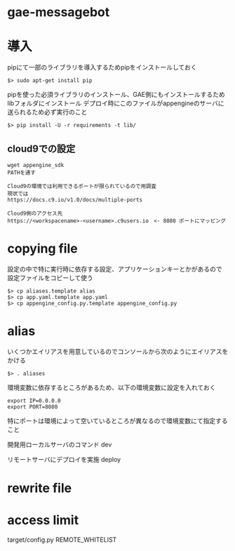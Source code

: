gae-messagebot
==============

# 導入
pipにて一部のライブラリを導入するためpipをインストールしておく

    $> sudo apt-get install pip

pipを使った必須ライブラリのインストール、GAE側にもインストールするため libフォルダにインストール
デプロイ時にこのファイルがappengineのサーバに送られるため必ず実行のこと

    $> pip install -U -r requirements -t lib/ 

## cloud9での設定
    wget appengine_sdk
    PATHを通す
    
    Cloud9の環境では利用できるポートが限られているので用調査
    現状では
    https://docs.c9.io/v1.0/docs/multiple-ports
    
    Cloud9側のアクセス先
    https://<workspacename>-<username>.c9users.io　<- 8080 ポートにマッピング
    
# copying file
設定の中で特に実行時に依存する設定、アプリケーションキーとかがあるので
設定ファイルをコピーして使う

    $> cp aliases.template alias
    $> cp app.yaml.template app.yaml
    $> cp appengine_config.py.template appengine_config.py


# alias
いくつかエイリアスを用意しているのでコンソールから次のようにエイリアスをかける

    $> . aliases

環境変数に依存するところがあるため、以下の環境変数に設定を入れておく

    export IP=0.0.0.0
    export PORT=8080


特にポートは環境によって空いているところが異なるので環境変数にて指定すること


開発用ローカルサーバのコマンド
dev 

リモートサーバにデプロイを実施
deploy

# rewrite file

# access limit

target/config.py
REMOTE_WHITELIST
